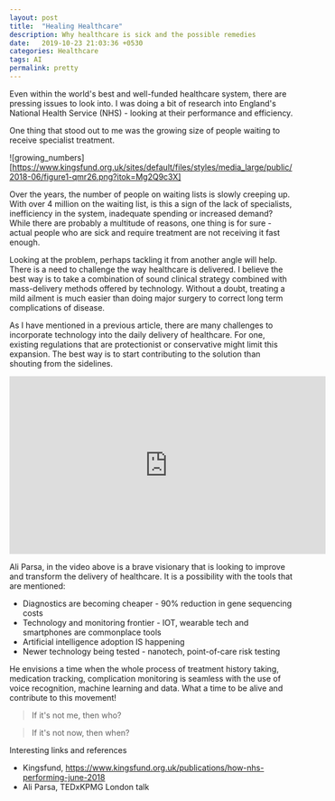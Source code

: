 ```yaml
---
layout: post
title:  "Healing Healthcare"
description: Why healthcare is sick and the possible remedies
date:   2019-10-23 21:03:36 +0530
categories: Healthcare
tags: AI
permalink: pretty
---
```


Even within the world's best and well-funded healthcare system, there are pressing issues to look into. I was doing a bit of research into England's National Health Service (NHS) - looking at their performance and efficiency.

One thing that stood out to me was the growing size of people waiting to receive specialist treatment.

![growing_numbers][https://www.kingsfund.org.uk/sites/default/files/styles/media_large/public/2018-06/figure1-qmr26.png?itok=Mg2Q9c3X]

Over the years, the number of people on waiting lists is slowly creeping up. With over 4 million on the waiting list, is this a sign of the lack of specialists, inefficiency in the system, inadequate spending or increased demand? While there are probably a multitude of reasons, one thing is for sure - actual people who are sick and require treatment are not receiving it fast enough.

Looking at the problem, perhaps tackling it from another angle will help. There is a need to challenge the way healthcare is delivered. I believe the best way is to take a combination of sound clinical strategy combined with mass-delivery methods offered by technology. Without a doubt, treating a mild ailment is much easier than doing major surgery to correct long term complications of disease.

As I have mentioned in a previous article, there are many challenges to incorporate technology into the daily delivery of healthcare. For one, existing regulations that are protectionist or conservative might limit this expansion. The best way is to start contributing to the solution than shouting from the sidelines.  

<iframe width="560" height="315"
src="https://www.youtube.com/embed/XiPEft_IvsU"
frameborder="0"
allow="accelerometer; autoplay; encrypted-media; gyroscope; picture-in-picture"
allowfullscreen></iframe>

Ali Parsa, in the video above is a brave visionary that is looking to improve and transform the delivery of healthcare. It is a possibility with the tools that are mentioned:

* Diagnostics are becoming cheaper - 90% reduction in gene sequencing costs
* Technology and monitoring frontier - IOT, wearable tech and smartphones are commonplace tools
* Artificial intelligence adoption IS happening
* Newer technology being tested - nanotech, point-of-care risk testing

He envisions a time when the whole process of treatment history taking, medication tracking, complication monitoring is seamless with the use of voice recognition, machine learning and data. What a time to be alive and contribute to this movement!

> If it's not me, then who?

> If it's not now, then when?

Interesting links and references
* Kingsfund, https://www.kingsfund.org.uk/publications/how-nhs-performing-june-2018
* Ali Parsa, TEDxKPMG London talk

